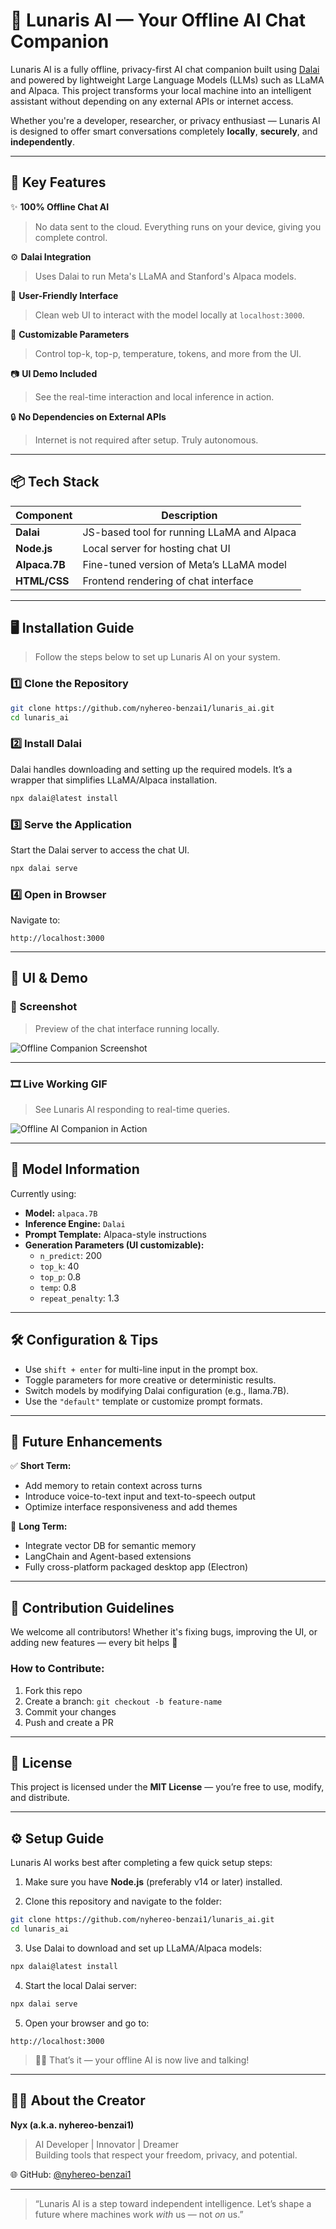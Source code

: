 
# 🌙 Lunaris AI — Your Offline AI Chat Companion

Lunaris AI is a fully offline, privacy-first AI chat companion built using [Dalai](https://github.com/cocktailpeanut/dalai) and powered by lightweight Large Language Models (LLMs) such as LLaMA and Alpaca. This project transforms your local machine into an intelligent assistant without depending on any external APIs or internet access.

Whether you're a developer, researcher, or privacy enthusiast — Lunaris AI is designed to offer smart conversations completely **locally**, **securely**, and **independently**.

---

## 🌟 Key Features

✨ **100% Offline Chat AI**  
> No data sent to the cloud. Everything runs on your device, giving you complete control.

⚙️ **Dalai Integration**  
> Uses Dalai to run Meta's LLaMA and Stanford's Alpaca models.

💬 **User-Friendly Interface**  
> Clean web UI to interact with the model locally at `localhost:3000`.

🧪 **Customizable Parameters**  
> Control top-k, top-p, temperature, tokens, and more from the UI.

📷 **UI Demo Included**  
> See the real-time interaction and local inference in action.

🔒 **No Dependencies on External APIs**  
> Internet is not required after setup. Truly autonomous.

---

## 📦 Tech Stack

| Component     | Description                                      |
|---------------|--------------------------------------------------|
| **Dalai**     | JS-based tool for running LLaMA and Alpaca       |
| **Node.js**   | Local server for hosting chat UI                 |
| **Alpaca.7B** | Fine-tuned version of Meta’s LLaMA model         |
| **HTML/CSS**  | Frontend rendering of chat interface             |

---

## 🖥️ Installation Guide

> Follow the steps below to set up Lunaris AI on your system.

### 1️⃣ Clone the Repository

```bash
git clone https://github.com/nyhereo-benzai1/lunaris_ai.git
cd lunaris_ai
```

### 2️⃣ Install Dalai

Dalai handles downloading and setting up the required models. It’s a wrapper that simplifies LLaMA/Alpaca installation.

```bash
npx dalai@latest install
```

### 3️⃣ Serve the Application

Start the Dalai server to access the chat UI.

```bash
npx dalai serve
```

### 4️⃣ Open in Browser

Navigate to:

```
http://localhost:3000
```

---

## 🧪 UI & Demo

### 📸 Screenshot

> Preview of the chat interface running locally.

![Offline Companion Screenshot](./offline_.png)

---

### 🎞️ Live Working GIF

> See Lunaris AI responding to real-time queries.

![Offline AI Companion in Action](./offline-companion.gif)

---

## 🧠 Model Information

Currently using:

- **Model:** `alpaca.7B`
- **Inference Engine:** `Dalai`
- **Prompt Template:** Alpaca-style instructions
- **Generation Parameters (UI customizable):**
  - `n_predict`: 200
  - `top_k`: 40
  - `top_p`: 0.8
  - `temp`: 0.8
  - `repeat_penalty`: 1.3

---

## 🛠️ Configuration & Tips

- Use `shift + enter` for multi-line input in the prompt box.
- Toggle parameters for more creative or deterministic results.
- Switch models by modifying Dalai configuration (e.g., llama.7B).
- Use the `"default"` template or customize prompt formats.

---

## 🎯 Future Enhancements

✅ **Short Term:**

- Add memory to retain context across turns  
- Introduce voice-to-text input and text-to-speech output  
- Optimize interface responsiveness and add themes  

🚀 **Long Term:**

- Integrate vector DB for semantic memory  
- LangChain and Agent-based extensions  
- Fully cross-platform packaged desktop app (Electron)

---

## 🤝 Contribution Guidelines

We welcome all contributors! Whether it's fixing bugs, improving the UI, or adding new features — every bit helps 🌱

### How to Contribute:

1. Fork this repo  
2. Create a branch: `git checkout -b feature-name`  
3. Commit your changes  
4. Push and create a PR  

---

## 📜 License

This project is licensed under the **MIT License** — you’re free to use, modify, and distribute.

---

## ⚙️ Setup Guide

Lunaris AI works best after completing a few quick setup steps:

1. Make sure you have **Node.js** (preferably v14 or later) installed.

2. Clone this repository and navigate to the folder:
```bash
git clone https://github.com/nyhereo-benzai1/lunaris_ai.git
cd lunaris_ai
```

3. Use Dalai to download and set up LLaMA/Alpaca models:
```bash
npx dalai@latest install
```

4. Start the local Dalai server:
```bash
npx dalai serve
```

5. Open your browser and go to:
```
http://localhost:3000
```

> 🧘‍♀️ That’s it — your offline AI is now live and talking!

---

## 👩‍💻 About the Creator

**Nyx (a.k.a. nyhereo-benzai1)**  
> AI Developer | Innovator | Dreamer  
Building tools that respect your freedom, privacy, and potential.

🌐 GitHub: [@nyhereo-benzai1](https://github.com/nyhereo-benzai1)

---

> “Lunaris AI is a step toward independent intelligence. Let’s shape a future where machines work *with* us — not *on* us.”
